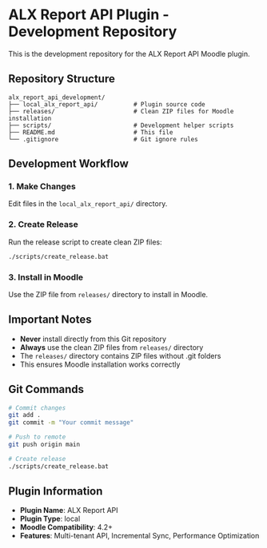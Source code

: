 # ALX Report API Plugin - Development Repository

This is the development repository for the ALX Report API Moodle plugin.

## Repository Structure

```
alx_report_api_development/
├── local_alx_report_api/          # Plugin source code
├── releases/                      # Clean ZIP files for Moodle installation
├── scripts/                       # Development helper scripts
├── README.md                      # This file
└── .gitignore                     # Git ignore rules
```

## Development Workflow

### 1. Make Changes
Edit files in the `local_alx_report_api/` directory.

### 2. Create Release
Run the release script to create clean ZIP files:
```bash
./scripts/create_release.bat
```

### 3. Install in Moodle
Use the ZIP file from `releases/` directory to install in Moodle.

## Important Notes

- **Never** install directly from this Git repository
- **Always** use the clean ZIP files from `releases/` directory
- The `releases/` directory contains ZIP files without .git folders
- This ensures Moodle installation works correctly

## Git Commands

```bash
# Commit changes
git add .
git commit -m "Your commit message"

# Push to remote
git push origin main

# Create release
./scripts/create_release.bat
```

## Plugin Information

- **Plugin Name**: ALX Report API
- **Plugin Type**: local
- **Moodle Compatibility**: 4.2+
- **Features**: Multi-tenant API, Incremental Sync, Performance Optimization 